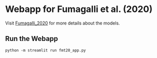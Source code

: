 # Webapp for Fumagalli et al. (2020)

Visit [Fumagalli_2020](https://github.com/manuelbieri/Fumagalli_2020) for more details about the models.

## Run the Webapp 

```shell
python -m streamlit run fmt20_app.py
```
